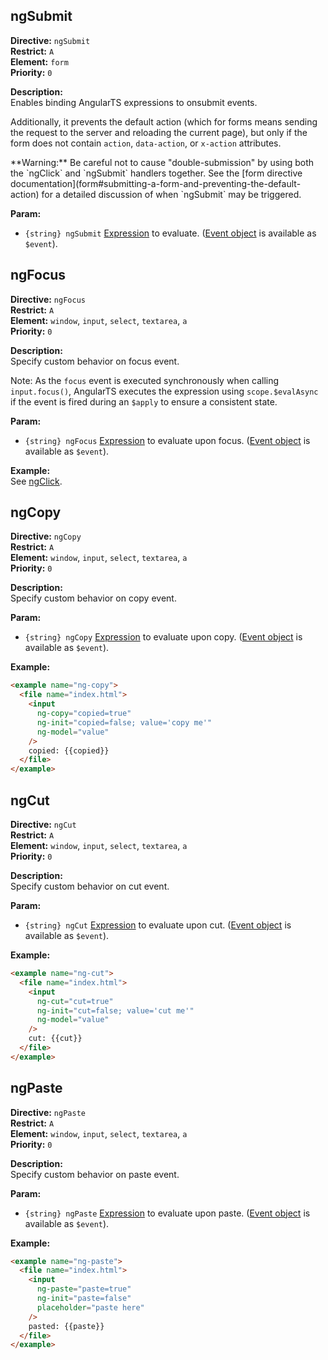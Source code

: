 ## ngSubmit

**Directive:** `ngSubmit`  
**Restrict:** `A`  
**Element:** `form`  
**Priority:** `0`

**Description:**  
Enables binding AngularTS expressions to onsubmit events.

Additionally, it prevents the default action (which for forms means sending the request to the server and reloading the current page), but only if the form does not contain `action`, `data-action`, or `x-action` attributes.

<div class="alert alert-warning">
**Warning:** Be careful not to cause "double-submission" by using both the `ngClick` and `ngSubmit` handlers together. See the [form directive documentation](form#submitting-a-form-and-preventing-the-default-action) for a detailed discussion of when `ngSubmit` may be triggered.
</div>

**Param:**

- `{string} ngSubmit` [Expression](guide/expression) to evaluate. ([Event object](guide/expression#-event-) is available as `$event`).

## ngFocus

**Directive:** `ngFocus`  
**Restrict:** `A`  
**Element:** `window`, `input`, `select`, `textarea`, `a`  
**Priority:** `0`

**Description:**  
Specify custom behavior on focus event.

Note: As the `focus` event is executed synchronously when calling `input.focus()`, AngularTS executes the expression using `scope.$evalAsync` if the event is fired during an `$apply` to ensure a consistent state.

**Param:**

- `{string} ngFocus` [Expression](guide/expression) to evaluate upon focus. ([Event object](guide/expression#-event-) is available as `$event`).

**Example:**  
See [ngClick](ng.directive:ngClick).

## ngCopy

**Directive:** `ngCopy`  
**Restrict:** `A`  
**Element:** `window`, `input`, `select`, `textarea`, `a`  
**Priority:** `0`

**Description:**  
Specify custom behavior on copy event.

**Param:**

- `{string} ngCopy` [Expression](guide/expression) to evaluate upon copy. ([Event object](guide/expression#-event-) is available as `$event`).

**Example:**

```html
<example name="ng-copy">
  <file name="index.html">
    <input
      ng-copy="copied=true"
      ng-init="copied=false; value='copy me'"
      ng-model="value"
    />
    copied: {{copied}}
  </file>
</example>
```

## ngCut

**Directive:** `ngCut`  
**Restrict:** `A`  
**Element:** `window`, `input`, `select`, `textarea`, `a`  
**Priority:** `0`

**Description:**  
Specify custom behavior on cut event.

**Param:**

- `{string} ngCut` [Expression](guide/expression) to evaluate upon cut. ([Event object](guide/expression#-event-) is available as `$event`).

**Example:**

```html
<example name="ng-cut">
  <file name="index.html">
    <input
      ng-cut="cut=true"
      ng-init="cut=false; value='cut me'"
      ng-model="value"
    />
    cut: {{cut}}
  </file>
</example>
```

## ngPaste

**Directive:** `ngPaste`  
**Restrict:** `A`  
**Element:** `window`, `input`, `select`, `textarea`, `a`  
**Priority:** `0`

**Description:**  
Specify custom behavior on paste event.

**Param:**

- `{string} ngPaste` [Expression](guide/expression) to evaluate upon paste. ([Event object](guide/expression#-event-) is available as `$event`).

**Example:**

```html
<example name="ng-paste">
  <file name="index.html">
    <input
      ng-paste="paste=true"
      ng-init="paste=false"
      placeholder="paste here"
    />
    pasted: {{paste}}
  </file>
</example>
```
